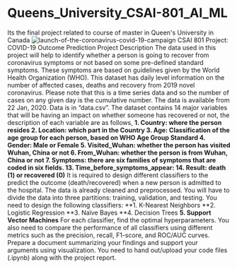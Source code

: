 # Queens_University_CSAI-801_AI_ML
Its the final project related to course of master in Queen's University in Canada 
![launch-of-the-coronavirus-covid-19-campaign](https://github.com/Bilal-Elhlwany/Queens_University_CSAI-801_AI_ML/assets/100938358/09a3fefa-b897-4c8d-a5b8-c520bd12e9af)
CSAI 801 Project: COVID-19 Outcome Prediction
Project Description
The data used in this project will help to identify whether a person is going to recover from coronavirus symptoms or not based on some pre-defined standard symptoms. These symptoms are based on guidelines given by the World Health Organization (WHO).
This dataset has daily level information on the number of affected cases, deaths and recovery from 2019 novel coronavirus. Please note that this is a time series data and so the number of cases on any given day is the cumulative number.
The data is available from 22 Jan, 2020. Data is in “data.csv”.
The dataset contains 14 major variables that will be having an impact on whether someone has recovered or not, the description of each variable are as follows,
**1. Country: where the person resides
**2. Location: which part in the Country**
**3. Age: Classification of the age group for each person, based on WHO Age Group Standard**
**4. Gender: Male or Female**
**5. Visited_Wuhan: whether the person has visited Wuhan, China or not**
**6. From_Wuhan: whether the person is from Wuhan, China or not**
**7. Symptoms: there are six families of symptoms that are coded in six fields.**
**13. Time_before_symptoms_appear:**
**14. Result: death (1) or recovered (0)****
It is required to design different classifiers to the predict the outcome (death/recovered) when a new person is admitted to the hospital. The data is already cleaned and preprocessed.
You will have to divide the data into three partitions: training, validation, and testing. You need to design the following classifiers:
**1. K-Nearest Neighbors
**2. Logistic Regression
**3. Naïve Bayes
**4. Decision Trees
**5. Support Vector Machines**
For each classifier, find the optimal hyperparameters.
You also need to compare the performance of all classifiers using different metrics such as the precision, recall, F1-score, and ROC/AUC curves.
Prepare a document summarizing your findings and support your arguments using visualization. You need to hand out/upload your code files (.ipynb) along with the project report.
